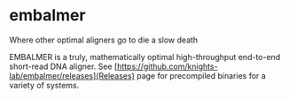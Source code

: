 # embalmer
Where other optimal aligners go to die a slow death

EMBALMER is a truly, mathematically optimal high-throughput end-to-end short-read DNA aligner. 
See [https://github.com/knights-lab/embalmer/releases](Releases) page for precompiled binaries for a variety of systems. 
